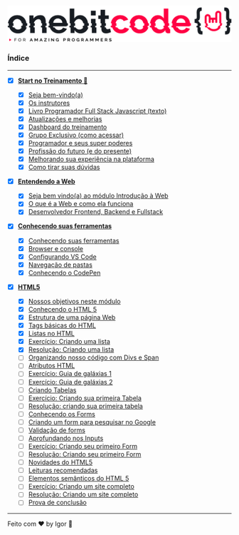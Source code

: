 <div style="text-align: center;">
  <a href="#">
    <img alt="Onebitcode" src="../.github/logo.png"/>
  </a>
</div>

### **Índice**

---

- [X] [**Start no Treinamento 🤘**](#)

  - [X] [Seja bem-vindo(a)](#)
  - [X] [Os instrutores](#)
  - [X] [Livro Programador Full Stack Javascript (texto)](#)
  - [X] [Atualizações e melhorias](#)
  - [X] [Dashboard do treinamento](#)
  - [X] [Grupo Exclusivo (como acessar)](#)
  - [X] [Programador e seus super poderes](#)
  - [X] [Profissão do futuro (e do presente)](#)
  - [X] [Melhorando sua experiência na plataforma](#)
  - [X] [Como tirar suas dúvidas](#)

- [X] [**Entendendo a Web**](#)

  - [X] [Seja bem vindo(a) ao módulo Introdução à Web](#)
  - [X] [O que é a Web e como ela funciona](#)
  - [X] [Desenvolvedor Frontend, Backend e Fullstack](#)

- [X] [**Conhecendo suas ferramentas**](#)

  - [X] [Conhecendo suas ferramentas](#)
  - [X] [Browser e console](#)
  - [X] [Configurando VS Code](#)
  - [X] [Navegação de pastas](#)
  - [X] [Conhecendo o CodePen](#)

- [X] [**HTML5**](#)

  - [X] [Nossos objetivos neste módulo](#)
  - [X] [Conhecendo o HTML 5](#)
  - [X] [Estrutura de uma página Web](#)
  - [X] [Tags básicas do HTML](#)
  - [X] [Listas no HTML](#)
  - [X] [Exercício: Criando uma lista](#)
  - [X] [Resolução: Criando uma lista](#)
  - [ ] [Organizando nosso código com Divs e Span](#)
  - [ ] [Atributos HTML](#)
  - [ ] [Exercício: Guia de galáxias 1](#)
  - [ ] [Exercício: Guia de galáxias 2](#)
  - [ ] [Criando Tabelas](#)
  - [ ] [Exercício: Criando sua primeira Tabela](#)
  - [ ] [Resolução: criando sua primeira tabela](#)
  - [ ] [Conhecendo os Forms](#)
  - [ ] [Criando um form para pesquisar no Google](#)
  - [ ] [Validação de forms](#)
  - [ ] [Aprofundando nos Inputs](#)
  - [ ] [Exercício: Criando seu primeiro Form](#)
  - [ ] [Resolução: Criando seu primeiro Form](#)
  - [ ] [Novidades do HTML5](#)
  - [ ] [Leituras recomendadas](#)
  - [ ] [Elementos semânticos do HTML 5](#)
  - [ ] [Exercício: Criando um site completo](#)
  - [ ] [Resolução: Criando um site completo](#)
  - [ ] [Prova de conclusão](#)

---

Feito com ❤ by Igor 🖖
